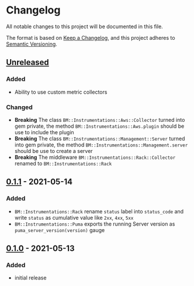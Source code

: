 # Changelog

All notable changes to this project will be documented in this file.

The format is based on [Keep a Changelog](https://keepachangelog.com/en/1.0.0/),
and this project adheres to [Semantic Versioning](https://semver.org/spec/v2.0.0.html).

## [Unreleased]

### Added

- Ability to use custom metric collectors

### Changed

- __Breaking__ The class `BM::Instrumentations::Aws::Collector` turned into gem private,
  the method `BM::Instrumentations::Aws.plugin` should be use to include the plugin
- __Breaking__ The class `BM::Instrumentations::Management::Server` turned into gem private,
  the method `BM::Instrumentations::Management.server` should be use to create a server
- __Breaking__ The middleware `BM::Instrumentations::Rack::Collector` renamed to 
  `BM::Instrumentations::Rack`

## [0.1.1] - 2021-05-14

### Added
- `BM::Instrumentations::Rack` rename `status` label into `status_code` and write `status` as cumulative value
  like `2xx`, `4xx`, `5xx`
- `BM::Instrumentations::Puma` exports the running Server version as `puma_server_version(version)` gauge

## [0.1.0] - 2021-05-13

### Added
- initial release

[unreleased]: https://github.com/bookmate/bm-instrumentations/compare/v0.1.1...HEAD
[0.1.1]: https://github.com/bookmate/bm-instrumentations/compare/v0.1.0...v0.1.1
[0.1.0]: https://github.com/bookmate/bm-instrumentations/releases/tag/v0.1.0
